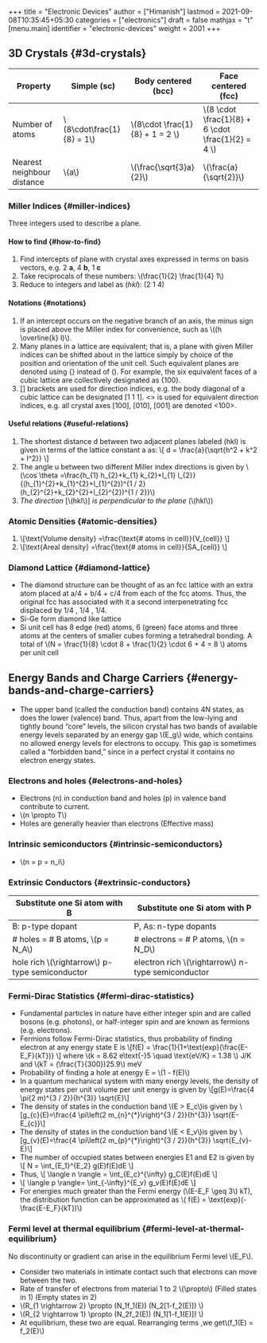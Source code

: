 +++
title = "Electronic Devices"
author = ["Himanish"]
lastmod = 2021-09-08T10:35:45+05:30
categories = ["electronics"]
draft = false
mathjax = "t"
[menu.main]
  identifier = "electronic-devices"
  weight = 2001
+++

## 3D Crystals {#3d-crystals}

| Property                   | Simple (sc)                 | Body centered (bcc)               | Face centered (fcc)                                    |
|----------------------------|-----------------------------|-----------------------------------|--------------------------------------------------------|
| Number of atoms            | \\(8\cdot\frac{1}{8} = 1\\) | \\(8\cdot \frac{1}{8} + 1 = 2 \\) | \\(8 \cdot \frac{1}{8} +  6 \cdot \frac{1}{2} = 4  \\) |
| Nearest neighbour distance | \\(a\\)                     | \\(\frac{\sqrt{3}a}{2}\\)         | \\(\frac{a}{\sqrt{2}}\\)                               |


### Miller Indices {#miller-indices}

Three integers used to describe a plane.


#### How to find {#how-to-find}

1.  Find intercepts of plane with crystal axes expressed in terms on basis vectors, e.g. 2 **a**, 4 **b**, 1 **c**
2.  Take reciprocals of these numbers: \\(\frac{1}{2} \frac{1}{4} 1\\)
3.  Reduce to integers and label as (_hkl_): (2 1 4)


#### Notations {#notations}

1.  If an intercept occurs on the negative branch of an axis, the minus sign is placed above the Miller index for convenience, such as \\((h \overline{k} l)\\).
2.  Many planes in a lattice are equivalent; that is, a plane with given Miller indices can be shifted about in the lattice simply by choice of the position and orientation of the unit cell. Such equivalent planes are denoted using {} instead of (). For example, the six equivalent faces of a cubic lattice are collectively designated as {100}.
3.  [] brackets are used for direction indices, e.g. the body diagonal of a cubic lattice can be designated [1 1 1]. <> is used for equivalent direction indices, e.g. all crystal axes [100], [010], [001] are denoted <100>.


#### Useful relations {#useful-relations}

1.  The shortest distance d between two adjacent planes labeled (hkl) is given in terms of the lattice constant a as: \\[ d = \frac{a}{\sqrt{h^2 + k^2 + l^2}} \\]
2.  The angle u between two different Miller index directions is given by \\(\cos \theta =\frac{h\_{1} h\_{2}+k\_{1} k\_{2}+l\_{1} l\_{2}}{(h\_{1}^{2}+k\_{1}^{2}+l\_{1}^{2})^{1 / 2}(h\_{2}^{2}+k\_{2}^{2}+l\_{2}^{2})^{1 / 2}}\\)
3.  _The direction_ [\\(hkl\\)] _is perpendicular to the plane_ (\\(hkl\\))


### Atomic Densities {#atomic-densities}

1.  \\[\text{Volume density} =\frac{\text{# atoms in cell}}{V\_{cell}} \\]
2.  \\[\text{Areal density} =\frac{\text{# atoms in cell}}{SA\_{cell}} \\]


### Diamond Lattice {#diamond-lattice}

-   The diamond structure can be thought of as an fcc lattice with an extra atom placed at a/4 + b/4 + c/4 from each of the fcc atoms. Thus, the original fcc has associated with it a second interpenetrating fcc displaced by 1/4 , 1/4 , 1/4.
-   Si-Ge form diamond like lattice
-   Si unit cell has 8 edge (red) atoms, 6 (green) face atoms and three atoms at the centers of smaller cubes forming a tetrahedral bonding. A total of \\(N = \frac{1}{8} \cdot 8 + \frac{1}{2} \cdot 6 + 4 = 8 \\) atoms per unit cell


## Energy Bands and Charge Carriers {#energy-bands-and-charge-carriers}

-   The upper band (called the conduction band) contains 4N states, as does the lower (valence) band. Thus, apart from the low-lying and tightly bound “core” levels, the silicon crystal has two bands of available energy levels separated by an energy gap \\(E\_g\\) wide, which contains no allowed energy levels for electrons to occupy. This gap is sometimes called a “forbidden band,” since in a perfect crystal it contains no electron energy states.


### Electrons and holes {#electrons-and-holes}

-   Electrons (n) in conduction band and holes (p) in valence band contribute to current.
-   \\(n \propto T\\)
-   Holes are generally heavier than electrons (Effective mass)


### Intrinsic semiconductors {#intrinsic-semiconductors}

-   \\(n = p = n\_i\\)


### Extrinsic Conductors {#extrinsic-conductors}

| Substitute one Si atom with B                    | Substitute one Si atom with P                        |
|--------------------------------------------------|------------------------------------------------------|
| B: p-type dopant                                 | P, As: n-type dopants                                |
| # holes = # B atoms, \\(p = N\_A\\)              | # electrons  = # P atoms,   \\(n = N\_D\\)           |
| hole rich \\(\rightarrow\\) p-type semiconductor | electron rich \\(\rightarrow\\) n-type semiconductor |


### Fermi-Dirac Statistics {#fermi-dirac-statistics}

-   Fundamental particles in nature have either integer spin and are called bosons (e.g. photons), or half-integer spin and are known as fermions (e.g. electrons).
-   Fermions follow Fermi-Dirac statistics, thus probability of finding electron at any energy state E  is \\[f(E) = \frac{1}{1+\text{exp}(\frac{E-E\_F}{kT})} \\] where \\(k = 8.62 e\text{-}5 \quad \text{eV/K} = 1.38 \\) J/K and \\(kT = (\frac{T}{300})25.9\\) meV
-   Probability of finding a hole at energy E = \\(1 - f(E)\\)
-   In a quantum mechanical system with many energy levels, the density of energy states per unit volume per unit energy is given by \\[g(E)=\frac{4 \pi(2 m)^{3 / 2}}{h^{3}} \sqrt{E}\\]
-   The density of states in the conduction band \\(E > E\_c\\)is given by \\[g\_{c}(E)=\frac{4 \pi\left(2 m\_{n}^{\*}\right)^{3 / 2}}{h^{3}} \sqrt{E-E\_{c}}\\]
-   The density of states in the conduction band \\(E < E\_v\\)is given by \\[g\_{v}(E)=\frac{4 \pi\left(2 m\_{p}^{\*}\right)^{3 / 2}}{h^{3}} \sqrt{E\_{v}-E}\\]
-   The number of occupied states between energies E1 and E2 is given by \\[ N = \int\_{E\_1}^{E\_2} g(E)f(E)dE \\]
-   Thus, \\[ \langle n \rangle = \int\_{E\_c}^{\infty} g\_C(E)f(E)dE \\]
-   \\[ \langle p \rangle= \int\_{-\infty}^{E\_v} g\_v(E)f(E)dE \\]
-   For energies much greater than the Fermi energy (\\(E-E\_F \geq 3\\) kT), the distribution function can be approximated as \\( f(E) = \text{exp}(-\frac{E-E\_F}{kT})\\)


### Fermi level at thermal equilibrium {#fermi-level-at-thermal-equilibrium}

No discontinuity or gradient can arise in the equilibrium Fermi level \\(E\_F\\).

-   Consider two materials in intimate contact such that electrons can move between the two.
-   Rate of transfer of electrons from material 1 to 2 \\(\propto\\) (Filled states in 1) (Empty states in 2)
-   \\(R\_{1 \rightarrow 2} \propto (N\_1f\_1(E)) (N\_2[1-f\_2(E)]) \\)
-   \\(R\_{2 \rightarrow 1} \propto (N\_2f\_2(E)) (N\_1[1-f\_1(E)]) \\)
-   At equilibrium, these two are equal. Rearranging terms ,we get\\(f\_1(E) = f\_2(E)\\)
